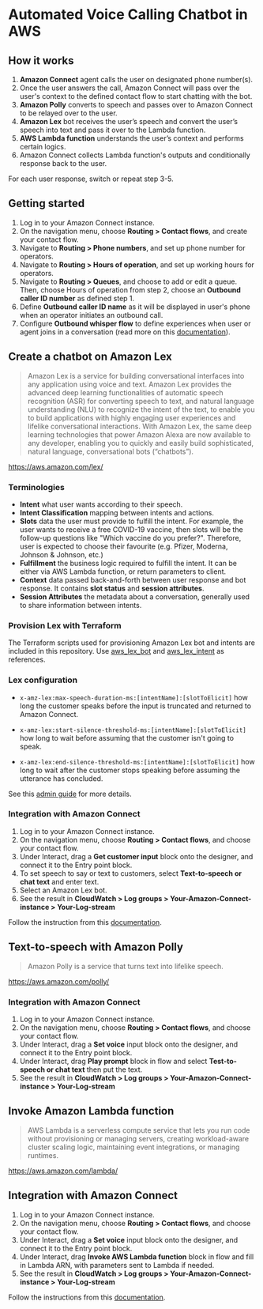 # Automated Voice Calling Chatbot in AWS

## How it works

1. **Amazon Connect** agent calls the user on designated phone number(s).
2. Once the user answers the call, Amazon Connect will pass over the user's context to the defined
   contact flow to start chatting with the bot.
3. **Amazon Polly** converts to speech and passes over to Amazon Connect to be relayed over to the
   user.
4. **Amazon Lex** bot receives the user’s speech and convert the user’s speech into text and pass it
   over to the Lambda function.
5. **AWS Lambda function** understands the user’s context and performs certain logics.
6. Amazon Connect collects Lambda function's outputs and conditionally response back to the user.

For each user response, switch or repeat step 3-5.

## Getting started

1. Log in to your Amazon Connect instance.
2. On the navigation menu, choose **Routing > Contact flows**, and create your contact flow.
3. Navigate to **Routing > Phone numbers**, and set up phone number for operators.
4. Navigate to **Routing > Hours of operation**, and set up working hours for operators.
5. Navigate to **Routing > Queues**, and choose to add or edit a queue. Then, choose Hours of
   operation from step 2, choose an **Outbound caller ID number** as defined step 1.
6. Define **Outbound caller ID name** as it will be displayed in user's phone when an operator
   initiates an outbound call.
7. Configure **Outbound whisper flow** to define experiences when user or agent joins in a
   conversation (read more on
   this [documentation](https://docs.aws.amazon.com/connect/latest/adminguide/set-whisper-flow.html)).

## Create a chatbot on Amazon Lex

> Amazon Lex is a service for building conversational interfaces into any application using voice and text. Amazon Lex provides the advanced deep learning functionalities of automatic speech recognition (ASR) for converting speech to text, and natural language understanding (NLU) to recognize the intent of the text, to enable you to build applications with highly engaging user experiences and lifelike conversational interactions. With Amazon Lex, the same deep learning technologies that power Amazon Alexa are now available to any developer, enabling you to quickly and easily build sophisticated, natural language, conversational bots (“chatbots”).

<https://aws.amazon.com/lex/>

### Terminologies

- **Intent** what user wants according to their speech.
- **Intent Classification** mapping between intents and actions.
- **Slots** data the user must provide to fulfill the intent. For example, the user wants to receive
  a free COVID-19 vaccine, then slots will be the follow-up questions like "Which vaccine do you
  prefer?". Therefore, user is expected to choose their favourite (e.g. Pfizer, Moderna, Johnson &
  Johnson, etc.)
- **Fulfillment** the business logic required to fulfill the intent. It can be either via AWS Lambda
  function, or return parameters to client.
- **Context** data passed back-and-forth between user response and bot response. It contains **slot
  status** and **session attributes**.
- **Session Attributes** the metadata about a conversation, generally used to share information
  between intents.

### Provision Lex with Terraform

The Terraform scripts used for provisioning Amazon Lex bot and intents are included in this
repository. Use
[aws_lex_bot](https://registry.terraform.io/providers/hashicorp/aws/latest/docs/resources/lex_bot)
and [aws_lex_intent](https://registry.terraform.io/providers/hashicorp/aws/latest/docs/resources/lex_intent)
as references.

### Lex configuration

- `x-amz-lex:max-speech-duration-ms:[intentName]:[slotToElicit]` how long the customer speaks before
  the input is truncated and returned to Amazon Connect.

- `x-amz-lex:start-silence-threshold-ms:[intentName]:[slotToElicit]` how long to wait before
  assuming that the customer isn't going to speak.

- `x-amz-lex:end-silence-threshold-ms:[intentName]:[slotToElicit]` how long to wait after the
  customer stops speaking before assuming the utterance has concluded.

See
this [admin guide](https://docs.aws.amazon.com/connect/latest/adminguide/get-customer-input.html)
for more details.

### Integration with Amazon Connect

1. Log in to your Amazon Connect instance.
2. On the navigation menu, choose **Routing > Contact flows**, and choose your contact flow.
3. Under Interact, drag a **Get customer input** block onto the designer, and connect it to the
   Entry point block.
4. To set speech to say or text to customers, select **Text-to-speech or chat text** and enter text.
5. Select an Amazon Lex bot.
6. See the result in **CloudWatch > Log groups > Your-Amazon-Connect-instance > Your-Log-stream**

Follow the instruction from
this [documentation](https://docs.aws.amazon.com/connect/latest/adminguide/amazon-lex.html).

## Text-to-speech with Amazon Polly

> Amazon Polly is a service that turns text into lifelike speech.

<https://aws.amazon.com/polly/>

### Integration with Amazon Connect

1. Log in to your Amazon Connect instance.
2. On the navigation menu, choose **Routing > Contact flows**, and choose your contact flow.
3. Under Interact, drag a **Set voice** input block onto the designer, and connect it to the Entry
   point block.
4. Under Interact, drag **Play prompt** block in flow and select **Test-to-speech or chat text**
   then put the text.
5. See the result in **CloudWatch > Log groups > Your-Amazon-Connect-instance > Your-Log-stream**

## Invoke Amazon Lambda function

> AWS Lambda is a serverless compute service that lets you run code without provisioning or managing servers, creating workload-aware cluster scaling logic, maintaining event integrations, or managing runtimes.

<https://aws.amazon.com/lambda/>

## Integration with Amazon Connect

1. Log in to your Amazon Connect instance.
2. On the navigation menu, choose **Routing > Contact flows**, and choose your contact flow.
3. Under Interact, drag a **Set voice** input block onto the designer, and connect it to the Entry
   point block.
4. Under Interact, drag **Invoke AWS Lambda function** block in flow and fill in Lambda ARN, with
   parameters sent to Lambda if needed.
5. See the result in **CloudWatch > Log groups > Your-Amazon-Connect-instance > Your-Log-stream**

Follow the instructions from
this [documentation](https://docs.aws.amazon.com/connect/latest/adminguide/connect-lambda-functions.html).


